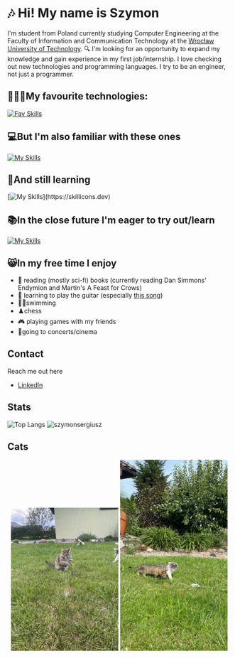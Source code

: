 # 🎶 Hi! My name is Szymon
I'm student from Poland currently studying Computer Engineering at the Faculty of Information and Communication Technology at the [Wrocław University of Technology](https://pwr.edu.pl/en/).
🔍 I'm looking for an opportunity to expand my knowledge and gain experience in my first job/internship.
I love checking out new technologies and programming languages. I try to be an engineer, not just a programmer.
## 🧑🏻‍💻My favourite technologies:
[![Fav Skills](https://skillicons.dev/icons?i=kotlin,python,vuejs,svelte,postgresql,linux,apple,github,postman)](https://skillicons.dev)
## 💻But I'm also familiar with these ones
[![My Skills](https://skillicons.dev/icons?i=js,html,css,java,cpp,cs,mysql,androidstudio,windows)](https://skillicons.dev)
## 🧠And still learning
[![My Skills](https://skillicons.dev/icons?i=rust,swift,)](https://skillicons.dev)
## 📚In the close future I'm eager to try out/learn
[![My Skills](https://skillicons.dev/icons?i=elixir,zig,nim)](https://skillicons.dev)
## 😸In my free time I enjoy
- 📖 reading (mostly sci-fi) books (currently reading Dan Simmons' Endymion and Martin's A Feast for Crows)
- 🎸 learning to play the guitar (especially [this song](https://youtu.be/A2n2IpD00nA?si=2wR0toYq-jv1HE24))
- 🏊🏻swimming
- ♟️chess
- 🎮 playing games with my friends
- 🎼going to concerts/cinema
## Contact
Reach me out here
-  [LinkedIn](https://www.linkedin.com/in/szymonkluska/)
## Stats
![Top Langs](https://github-readme-stats.vercel.app/api/top-langs/?username=szymonsergiusz&hide_progress=true)
![szymonsergiusz](https://komarev.com/ghpvc/?username=szymonsergiusz&label=Profile%20views&color=0e75b6&style=flat)
## Cats
<p align="center">
  <img src="https://github.com/SzymonSergiusz/SzymonSergiusz/blob/main/cats3.jpeg?raw=true" width="48%" alt="Cat Image 1">
  <img src="https://github.com/SzymonSergiusz/SzymonSergiusz/blob/main/cats4.JPG?raw=true" width="48%" alt="Cat Image 2">
</p>
